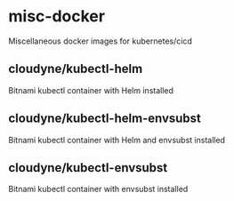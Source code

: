 # misc-docker
Miscellaneous docker images for kubernetes/cicd

## cloudyne/kubectl-helm
Bitnami kubectl container with Helm installed

## cloudyne/kubectl-helm-envsubst
Bitnami kubectl container with Helm and envsubst installed

## cloudyne/kubectl-envsubst
Bitnami kubectl container with envsubst installed
